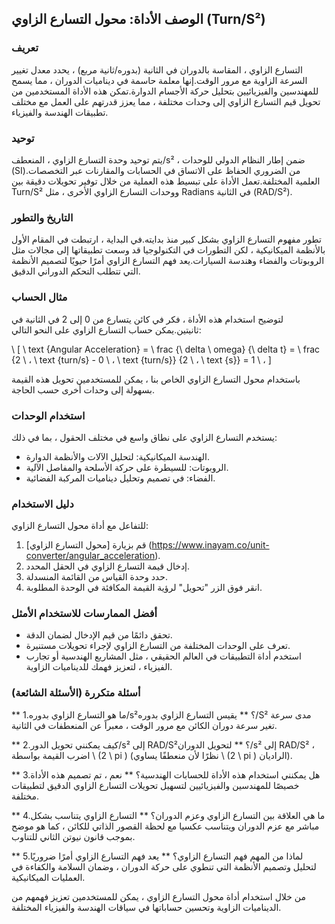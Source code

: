 ## الوصف الأداة: محول التسارع الزاوي (Turn/S²)

### تعريف
التسارع الزاوي ، المقاسة بالدوران في الثانية (بدوره/ثانية مربع) ، يحدد معدل تغيير السرعة الزاوية مع مرور الوقت.إنها معلمة حاسمة في ديناميات الدوران ، مما يسمح للمهندسين والفيزيائيين بتحليل حركة الأجسام الدوارة.تمكن هذه الأداة المستخدمين من تحويل قيم التسارع الزاوي إلى وحدات مختلفة ، مما يعزز قدرتهم على العمل مع مختلف تطبيقات الهندسة والفيزياء.

### توحيد
يتم توحيد وحدة التسارع الزاوي ، المنعطف/s² ، ضمن إطار النظام الدولي للوحدات (SI).من الضروري الحفاظ على الاتساق في الحسابات والمقارنات عبر التخصصات العلمية المختلفة.تعمل الأداة على تبسيط هذه العملية من خلال توفير تحويلات دقيقة بين Turn/S² ووحدات التسارع الزاوي الأخرى ، مثل Radians في الثانية (RAD/S²).

### التاريخ والتطور
تطور مفهوم التسارع الزاوي بشكل كبير منذ بدايته.في البداية ، ارتبطت في المقام الأول بالأنظمة الميكانيكية ، لكن التطورات في التكنولوجيا قد وسعت تطبيقاتها إلى مجالات مثل الروبوتات والفضاء وهندسة السيارات.يعد فهم التسارع الزاوي أمرًا حيويًا لتصميم الأنظمة التي تتطلب التحكم الدوراني الدقيق.

### مثال الحساب
لتوضيح استخدام هذه الأداة ، فكر في كائن يتسارع من 0 إلى 2 في الثانية في ثانيتين.يمكن حساب التسارع الزاوي على النحو التالي:

\ [
\ text {Angular Acceleration} = \ frac {\ delta \ omega} {\ delta t} = \ frac {2 \ ، \ text {turn/s} - 0 \ ، \ text {turn/s}} {2 \ ، \ text {s}} = 1 \ ،
\]

باستخدام محول التسارع الزاوي الخاص بنا ، يمكن للمستخدمين تحويل هذه القيمة بسهولة إلى وحدات أخرى حسب الحاجة.

### استخدام الوحدات
يستخدم التسارع الزاوي على نطاق واسع في مختلف الحقول ، بما في ذلك:
- الهندسة الميكانيكية: لتحليل الآلات والأنظمة الدوارة.
- الروبوتات: للسيطرة على حركة الأسلحة والمفاصل الآلية.
- الفضاء: في تصميم وتحليل ديناميات المركبة الفضائية.

### دليل الاستخدام
للتفاعل مع أداة محول التسارع الزاوي:
1. قم بزيارة [محول التسارع الزاوي] (https://www.inayam.co/unit-converter/angular_acceleration).
2. إدخال قيمة التسارع الزاوي في الحقل المحدد.
3. حدد وحدة القياس من القائمة المنسدلة.
4. انقر فوق الزر "تحويل" لرؤية القيمة المكافئة في الوحدة المطلوبة.

### أفضل الممارسات للاستخدام الأمثل
- تحقق دائمًا من قيم الإدخال لضمان الدقة.
- تعرف على الوحدات المختلفة من التسارع الزاوي لإجراء تحويلات مستنيرة.
- استخدم أداة التطبيقات في العالم الحقيقي ، مثل المشاريع الهندسية أو تجارب الفيزياء ، لتعزيز فهمك للديناميات الزاوية.

### أسئلة متكررة (الأسئلة الشائعة)

** 1.ما هو التسارع الزاوي بدوره/s²؟ **
يقيس التسارع الزاوي بدوره/S² مدى سرعة تغير سرعة دوران الكائن مع مرور الوقت ، معبراً عن المنعطفات في الثانية.

** 2.كيف يمكنني تحويل الدور/s² إلى RAD/S²؟ **
لتحويل الدوران/s² إلى RAD/S² ، اضرب القيمة بواسطة \ (2 \ pi \) (نظرًا لأن منعطفًا يساوي \ (2 \ pi \) الراديان).

** 3.هل يمكنني استخدام هذه الأداة للحسابات الهندسية؟ **
نعم ، تم تصميم هذه الأداة خصيصًا للمهندسين والفيزيائيين لتسهيل تحويلات التسارع الزاوي الدقيق لتطبيقات مختلفة.

** 4.ما هي العلاقة بين التسارع الزاوي وعزم الدوران؟ **
التسارع الزاوي يتناسب بشكل مباشر مع عزم الدوران ويتناسب عكسيا مع لحظة القصور الذاتي للكائن ، كما هو موضح بموجب قانون نيوتن الثاني للتناوب.

** 5.لماذا من المهم فهم التسارع الزاوي؟ **
يعد فهم التسارع الزاوي أمرًا ضروريًا لتحليل وتصميم الأنظمة التي تنطوي على حركة الدوران ، وضمان السلامة والكفاءة في العمليات الميكانيكية.

من خلال استخدام أداة محول التسارع الزاوي ، يمكن للمستخدمين تعزيز فهمهم من الديناميات الزاوية وتحسين حساباتها في سياقات الهندسة والفيزياء المختلفة.